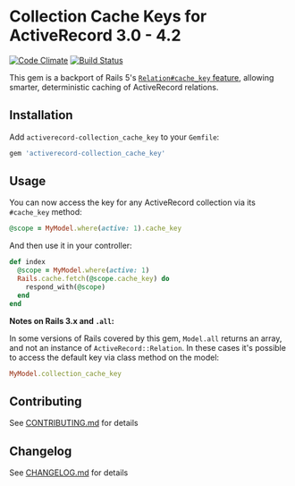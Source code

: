 # Collection Cache Keys for ActiveRecord 3.0 - 4.2

[![Code Climate](https://codeclimate.com/repos/56f050f5493ebb008500b6a9/badges/bd915cce171c63066ca3/gpa.svg)](https://codeclimate.com/repos/56f050f5493ebb008500b6a9/feed) [![Build Status](https://travis-ci.org/customink/activerecord-collection_cache_key.svg?branch=master)](https://travis-ci.org/customink/activerecord-collection_cache_key)

This gem is a backport of Rails 5's [`Relation#cache_key` feature](https://github.com/rails/rails/pull/20884),
allowing smarter, deterministic caching of ActiveRecord relations.

## Installation

Add `activerecord-collection_cache_key` to your `Gemfile`:

```ruby
gem 'activerecord-collection_cache_key'
```

## Usage

You can now access the key for any ActiveRecord collection via its `#cache_key` method:

```ruby
@scope = MyModel.where(active: 1).cache_key
```

And then use it in your controller:

```ruby
def index
  @scope = MyModel.where(active: 1)
  Rails.cache.fetch(@scope.cache_key) do
    respond_with(@scope)
  end
end
```

**Notes on Rails 3.x and `.all`:**

In some versions of Rails covered by this gem, `Model.all` returns an array, and not an instance
of `ActiveRecord::Relation`. In these cases it's possible to access the default key via class method on the model:

```ruby
MyModel.collection_cache_key
```

## Contributing

See [CONTRIBUTING.md](CONTRIBUTING.md) for details

## Changelog

See [CHANGELOG.md](CHANGELOG.md) for details
